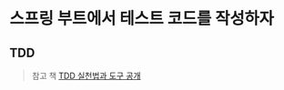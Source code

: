 # 스프링 부트에서 테스트 코드를 작성하자

## TDD

> 참고 책
> [TDD 실천법과 도구 공개](https://repo.yona.io/doortts/blog/issue/1)